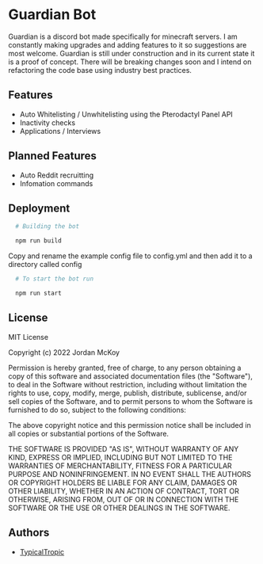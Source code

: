 # Guardian Bot

Guardian is a discord bot made specifically for minecraft servers. I am constantly making upgrades and adding features to it so suggestions are most welcome. Guardian is still under construction and in its current state it is a proof of concept. There will be breaking changes soon and I intend on refactoring the code base using industry best practices.




## Features

- Auto Whitelisting / Unwhitelisting using the Pterodactyl Panel API
- Inactivity checks
- Applications / Interviews

## Planned Features

- Auto Reddit recruitting
- Infomation commands
## Deployment

```bash
  # Building the bot

  npm run build
```

Copy and rename the example config file to config.yml and then add it to a directory called config


```bash
  # To start the bot run 

  npm run start
```

## License

MIT License

Copyright (c) 2022 Jordan McKoy

Permission is hereby granted, free of charge, to any person obtaining a copy
of this software and associated documentation files (the "Software"), to deal
in the Software without restriction, including without limitation the rights
to use, copy, modify, merge, publish, distribute, sublicense, and/or sell
copies of the Software, and to permit persons to whom the Software is
furnished to do so, subject to the following conditions:

The above copyright notice and this permission notice shall be included in all
copies or substantial portions of the Software.

THE SOFTWARE IS PROVIDED "AS IS", WITHOUT WARRANTY OF ANY KIND, EXPRESS OR
IMPLIED, INCLUDING BUT NOT LIMITED TO THE WARRANTIES OF MERCHANTABILITY,
FITNESS FOR A PARTICULAR PURPOSE AND NONINFRINGEMENT. IN NO EVENT SHALL THE
AUTHORS OR COPYRIGHT HOLDERS BE LIABLE FOR ANY CLAIM, DAMAGES OR OTHER
LIABILITY, WHETHER IN AN ACTION OF CONTRACT, TORT OR OTHERWISE, ARISING FROM,
OUT OF OR IN CONNECTION WITH THE SOFTWARE OR THE USE OR OTHER DEALINGS IN THE
SOFTWARE.


## Authors

- [TypicalTropic](https://www.github.com/TypicalTropic)

